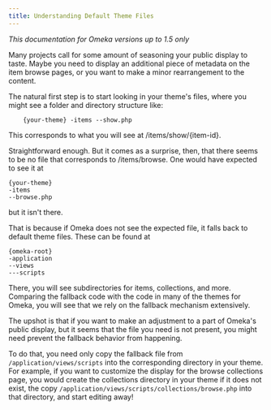 ```yaml
---
title: Understanding Default Theme Files
---
```

*This documentation for Omeka versions up to 1.5 only*


Many projects call for some amount of seasoning your public display to taste. Maybe you need to display an additional piece of metadata on the item browse pages, or you want to make a minor rearrangement to the content.

The natural first step is to start looking in your theme's files, where you might see a folder and directory structure like:

`    {your-theme}
    -items
    --show.php`

This corresponds to what you will see at /items/show/{item-id}.

Straightforward enough. But it comes as a surprise, then, that there seems to be no file that corresponds to /items/browse. One would have expected to see it at

    {your-theme}
    -items
    --browse.php

but it isn't there.

That is because if Omeka does not see the expected file, it falls back to default theme files. These can be found at

    {omeka-root}
    -application
    --views
    ---scripts

There, you will see subdirectories for items, collections, and more. Comparing the fallback code with the code in many of the themes for Omeka, you will see that we rely on the fallback mechanism extensively.

The upshot is that if you want to make an adjustment to a part of Omeka's public display, but it seems that the file you need is not present, you might need prevent the fallback behavior from happening.

To do that, you need only copy the fallback file from
`/application/views/scripts` into the corresponding directory in your theme. For example, if you want to customize the display for the browse collections page, you would create the collections directory in your theme if it does not exist, the copy `/application/views/scripts/collections/browse.php` into that directory, and start editing away!
